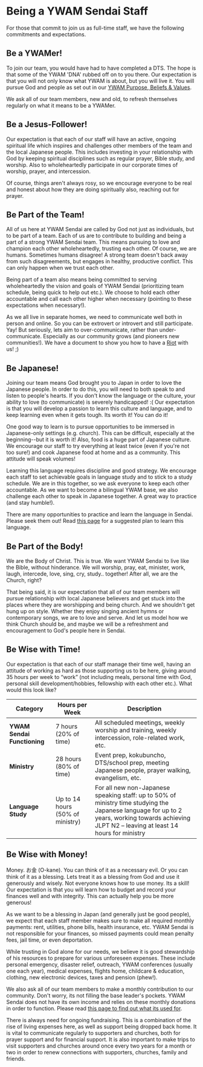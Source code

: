 # Being a YWAM Sendai Staff

For those that commit to join us as full-time staff, we have the following commitments and expectations.

## Be a YWAMer!

To join our team, you would have had to have completed a DTS. The hope is that some of the YWAM 'DNA' rubbed off on to you there. Our expectation is that you will not only know what YWAM is about, but you will live it. You will pursue God and people as set out in our [YWAM Purpose, Beliefs & Values](values.md).

We ask all of our team members, new and old, to refresh themselves regularly on what it means to be a YWAMer.

## Be a Jesus-Follower!

Our expectation is that each of our staff will have an active, ongoing spiritual life which inspires and challenges other members of the team and the local Japanese people. This includes investing in your relationship with God by keeping spiritual disciplines such as regular prayer, Bible study, and worship. Also to wholeheartedly participate in our corporate times of worship, prayer, and intercession.

Of course, things aren't always rosy, so we encourage everyone to be real and honest about how they are doing spiritually also, reaching out for prayer.

## Be Part of the Team!

All of us here at YWAM Sendai are called by God not just as individuals, but to be part of a team. Each of us are to contribute to building and being a part of a strong YWAM Sendai team. This means pursuing to love and champion each other wholeheartedly, trusting each other. Of course, we are humans. Sometimes humans disagree! A strong team doesn't back away from such disagreements, but engages in healthy, productive conflict. This can only happen when we trust each other.

Being part of a team also means being committed to serving wholeheartedly the vision and goals of YWAM Sendai (prioritizing team schedule, being quick to help out etc.). We choose to hold each other accountable and call each other higher when necessary (pointing to these expectations when necessary!).

As we all live in separate homes, we need to communicate well both in person and online. So you can be extrovert or introvert and still participate. Yay! But seriously, lets aim to over-communicate, rather than under-communicate. Especially as our community grows (and pioneers new communities!). We have a document to show you how to have a [Riot](tools.md) with us! ;)

## Be Japanese!

Joining our team means God brought you to Japan in order to love the Japanese people. In order to do this, you will need to both speak to and listen to people's hearts. If you don't know the language or the culture, your ability to love (to communicate) is severely handicapped! :( Our expectation is that you will develop a passion to learn this culture and language, and to keep learning even when it gets tough. Its worth it! You can do it!

One good way to learn is to pursue opportunities to be immersed in Japanese-only settings (e.g. church). This can be difficult, especially at the beginning--but it is worth it! Also, food is a huge part of Japanese culture. We encourage our staff to try everything at least twice (even if you're not too sure!) and cook Japanese food at home and as a community. This attitude will speak volumes!

Learning this language requires discipline and good strategy. We encourage each staff to set achievable goals in language study and to stick to a study schedule. We are in this together, so we ask everyone to keep each other accountable. As we want to become a bilingual YWAM base, we also challenge each other to speak in Japanese together. A great way to practice (and stay humble!).

There are many opportunities to practice and learn the language in Sendai. Please seek them out! Read [this page](../lifeinjapan/language.md) for a suggested plan to learn this language.

## Be Part of the Body!

We are the Body of Christ. This is true. We want YWAM Sendai to live like the Bible, without hinderance. We will worship, pray, eat, minister, work, laugh, intercede, love, sing, cry, study.. together! After all, we are the Church, right?

That being said, it is our expectation that all of our team members will pursue relationship with local Japanese believers and get stuck into the places where they are worshipping and being church. And we shouldn't get hung up on style. Whether they enjoy singing ancient hymns or contemporary songs, we are to love and serve. And let us model how we think Church should be, and maybe we will be a refreshment and encouragement to God's people here in Sendai.

## Be Wise with Time!

Our expectation is that each of our staff manage their time well, having an attitude of working as hard as those supporting us to be here, giving around 35 hours per week to “work” (not including meals, personal time with God, personal skill development/hobbies, fellowship with each other etc.). What would this look like?

Category | Hours per Week | Description
--------- | --------- | ---------
**YWAM Sendai Functioning** | 7 hours (20% of time) | All scheduled meetings, weekly worship and training, weekly intercession, role-related work, etc.
**Ministry** | 28 hours (80% of time) | Event prep, kokubuncho, DTS/school prep, meeting Japanese people, prayer walking, evangelism, etc.
**Language Study** | Up to 14 hours (50% of ministry) | For all new non-Japanese speaking staff: up to 50% of ministry time studying the Japanese language for up to 2 years, working towards achieving JLPT N2 – leaving at least 14 hours for ministry

## Be Wise with Money!

Money. お金 (O-kane). You can think of it as a necessary evil. Or you can think of it as a blessing. Lets treat it as a blessing from God and use it generously and wisely. Not everyone knows how to use money. Its a skill! Our expectation is that you will learn how to budget and record your finances well and with integrity. This can actually help you be more generous!

As we want to be a blessing in Japan (and generally just be good people), we expect that each staff member makes sure to make all required monthly payments: rent, utilities, phone bills, health insurance, etc. YWAM Sendai is not responsible for your finances, so missed payments could mean penalty fees, jail time, or even deportation.

While trusting in God alone for our needs, we believe it is good stewardship of his resources to prepare for various unforeseen expenses. These include personal emergency, disaster relief, outreach, YWAM conferences (usually one each year), medical expenses, flights home, childcare & education, clothing, new electronic devices, taxes and pension (phew!).

We also ask all of our team members to make a monthly contribution to our community. Don't worry, its not filling the base leader's pockets. YWAM Sendai does not have its own income and relies on these monthly donations in order to function. Please read [this page to find out what its used for](finances.md).

There is always need for ongoing fundraising. This is a combination of the rise of living expenses here, as well as support being dropped back home. It is vital to communicate regularly to supporters and churches, both for prayer support and for financial support. It is also important to make trips to visit supporters and churches around once every two years for a month or two in order to renew connections with supporters, churches, family and friends.
